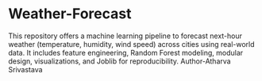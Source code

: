 # Weather-Forecast
This repository offers a machine learning pipeline to forecast next-hour weather (temperature, humidity, wind speed) across cities using real-world data. It includes feature engineering, Random Forest modeling, modular design, visualizations, and Joblib for reproducibility.
Author-Atharva Srivastava
